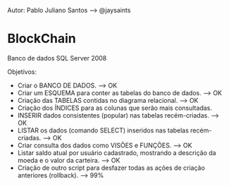 Autor: Pablo Juliano Santos --> @jaysaints
# BlockChain
Banco de dados SQL Server 2008


Objetivos:
- Criar o BANCO DE DADOS. --> OK
- Criar um ESQUEMA para conter as tabelas do banco de dados. --> OK
- Criação das TABELAS contidas no diagrama relacional. --> OK
- Criação dos ÍNDICES para as colunas que serão mais consultadas.
- INSERIR dados consistentes (popular) nas tabelas recém-criadas. --> OK
- LISTAR os dados (comando SELECT) inseridos nas tabelas recém-criadas. --> OK
- Criar consulta dos dados como VISÕES e FUNÇÕES. --> OK
- Listar saldo atual por usuário cadastrado, mostrando a descrição da moeda e o valor da carteira. --> OK
- Criação de outro script para desfazer todas as ações de criação anteriores (rollback). --> 99% 
